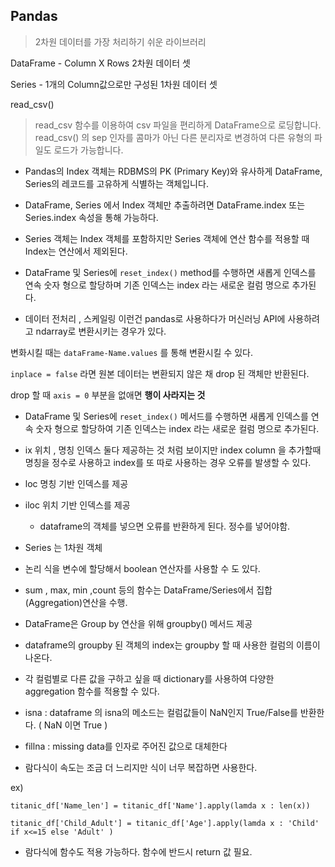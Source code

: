 ## Pandas

> 2차원 데이터를 가장 처리하기 쉬운 라이브러리

DataFrame - Column X Rows 2차원 데이터 셋

Series - 1개의 Column값으로만 구성된 1차원 데이터 셋

read_csv()

> read_csv 함수를 이용하여 csv 파일을 편리하게 DataFrame으로 로딩합니다. read_csv() 의 sep 인자를 콤마가 아닌 다른 분리자로 변경하여 다른 유형의 파일도 로드가 가능합니다.

- Pandas의 Index 객체는 RDBMS의 PK (Primary Key)와 유사하게 DataFrame, Series의 레코드를 고유하게 식별하는 객체입니다.

- DataFrame, Series 에서 Index 객체만 추출하려면 DataFrame.index 또는 Series.index 속성을 통해 가능하다.

- Series 객체는 Index 객체를 포함하지만 Series 객체에 연산 함수를 적용할 때 Index는 연산에서 제외된다.

- DataFrame 및 Series에 `reset_index()` method를 수행하면 새롭게 인덱스를 연속 숫자 형으로 할당하며 기존 인덱스는 index 라는 새로운 컬럼 명으로 추가된다.

- 데이터 전처리 , 스케일링 이런건 pandas로 사용하다가 머신러닝 API에 사용하려고 ndarray로 변환시키는 경우가 있다.

변화시킬 때는 `dataFrame-Name.values` 를 통해 변환시킬 수 있다.

`inplace = false` 라면 원본 데이터는 변환되지 않은 채 drop 된 객체만 반환된다.

drop 할 때 `axis = 0` 부분을 없애면 **행이 사라지는 것**

- DataFrame 및 Series에 `reset_index()` 메서드를 수행하면 새롭게 인덱스를 연속 숫자 형으로 할당하여 기존 인덱스는 index 라는 새로운 컬럼 명으로 추가된다.

- ix
위치 , 명칭 인덱스 둘다 제공하는 것 처럼 보이지만 index column 을 추가할때 명칭을 정수로 사용하고 index를 또 따로 사용하는 경우 오류를 발생할 수 있다.
- loc
명칭 기반 인덱스를 제공

- iloc
위치 기반 인덱스를 제공
    - dataframe의 객체를 넣으면 오류를 반환하게 된다. 정수를 넣어야함.

- Series 는 1차원 객체

- 논리 식을 변수에 할당해서 boolean 연산자를 사용할 수 도 있다.

- sum , max, min ,count 등의 함수는 DataFrame/Series에서 집합(Aggregation)연산을 수행.

- DataFrame은 Group by 연산을 위해 groupby() 메서드 제공

- dataframe의 groupby 된 객체의 index는 groupby 할 때 사용한 컬럼의 이름이 나온다.

- 각 컬럼별로 다른 값을 구하고 싶을 때 dictionary를 사용하여 다양한 aggregation 함수를 적용할 수 있다.

- isna : dataframe 의 isna의 메소드는 컬럼값들이 NaN인지 True/False를 반환한다. ( NaN 이면 True )

- fillna : missing data를 인자로 주어진 값으로 대체한다

- 람다식이 속도는 조금 더 느리지만 식이 너무 복잡하면 사용한다.

ex)

`titanic_df['Name_len'] = titanic_df['Name'].apply(lamda x : len(x))` 

`titanic_df['Child_Adult'] = titanic_df['Age'].apply(lamda x : 'Child' if x<=15 else 'Adult' )`

- 람다식에 함수도 적용 가능하다. 함수에 반드시 return 값 필요.